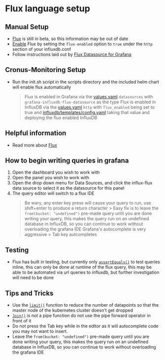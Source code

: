 # Flux language setup
## Manual Setup
- [Flux](https://docs.influxdata.com/flux/v0.12/) is still in beta, so this information may be out of date
- [Enable](https://docs.influxdata.com/flux/v0.12/introduction/installation) Flux by setting the `flux-enabled` option to `true` under the `http` section of your influxdb.conf
- Follow instructions laid out by [Flux Datasource for Grafana](https://grafana.com/plugins/grafana-influxdb-flux-datasource)

## Cronus-Monitoring Setup
- Run the init.sh script in the scripts directory and the included helm chart will enable flux automatically
    > Flux is enabled in Grafana via the [values.yaml](https://github.com/Eliforbes42/cronus-monitoring/blob/master/charts/grafana/values.yaml) `datasources` with `grafana-influxdb-flux-datasource` as the type
    > Flux is enabled in InfluxDB via the [values.yaml](https://github.com/Eliforbes42/cronus-monitoring/blob/master/charts/influxdb/values.yaml) `http` with `flux_enabled` being set to true and [influxdb/templates/config.yaml](https://github.com/Eliforbes42/cronus-monitoring/blob/master/charts/influxdb/templates/config.yaml) taking that value and deploying the flux enabled InfluxDB

## Helpful information
- Read more about [Flux](https://github.com/influxdata/platform/tree/master/query)

## How to begin writing queries in grafana
1. Open the dashboard you wish to work with
2. Open the panel you wish to work with
3. Open the drop down menu for Data Sources, and click the influx-flux data source to select it as the datasource for this panel
4. The query editor will switch to a flux IDE
    > Be wary, any enter key press will cause your query to run, use shift+enter to produce a return character
        > Easy fix is to leave the `from(bucket: "undefined")` pre-made query until you are done writing your query, this makes the query run on an undefined database in InfluxDB, so you can continue to work without overloading the grafana IDE
    > Grafana's autocomplete is very aggressive
        > Tab key autcompletes

## Testing
- Flux has built in testing, but currently only [`assertEquals()`](https://docs.influxdata.com/flux/v0.12/functions/tests/assertequals/) to test queries inline, this can only be done at runtime of the flux query, this may be able to be automated via url queries to influxdb, but further investigation will need to be done

## Tips and Tricks
- Use the [`limit()`](https://docs.influxdata.com/flux/v0.12/functions/transformations/limit/) function to reduce the number of datapoints so that the master node of the kubernetes cluster doesn't get dropped
- [`Join()`](https://docs.influxdata.com/flux/v0.12/functions/transformations/join) is not a pipe function do not use the pipe forward operator in front of it
- Do not press the Tab key while in the editor as it will autocomplete code you may not want to insert.
- Leave the `from(bucket: "undefined")` pre-made query until you are done writing your query, this makes the query run on an undefined database in InfluxDB, so you can continue to work without overloading the grafana IDE
